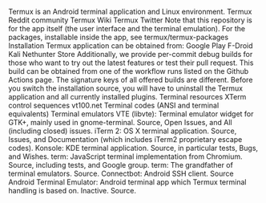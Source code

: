 Termux is an Android terminal application and Linux environment.
Termux Reddit community
Termux Wiki
Termux Twitter
Note that this repository is for the app itself (the user interface and the terminal emulation). For the packages, installable inside the app, see termux/termux-packages
Installation
Termux application can be obtained from:
Google Play
F-Droid
Kali Nethunter Store
Additionally, we provide per-commit debug builds for those who want to try out the latest features or test their pull request. This build can be obtained from one of the workflow runs listed on the Github Actions page.
The signature keys of all offered builds are different. Before you switch the installation source, you will have to uninstall the Termux application and all currently installed plugins.
Terminal resources
XTerm control sequences
vt100.net
Terminal codes (ANSI and terminal equivalents)
Terminal emulators
VTE (libvte): Terminal emulator widget for GTK+, mainly used in gnome-terminal. Source, Open Issues, and All (including closed) issues.
iTerm 2: OS X terminal application. Source, Issues, and Documentation (which includes iTerm2 proprietary escape codes).
Konsole: KDE terminal application. Source, in particular tests, Bugs, and Wishes.
term: JavaScript terminal implementation from Chromium. Source, including tests, and Google group.
term: The grandfather of terminal emulators. Source.
Connectbot: Android SSH client. Source
Android Terminal Emulator: Android terminal app which Termux terminal handling is based on. Inactive. Source.
